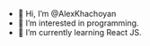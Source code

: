 - 👋 Hi, I’m @AlexKhachoyan
- 👀 I’m interested in programming.
- 🌱 I’m currently learning React JS.

<!---
AlexKhachoyan/AlexKhachoyan is a ✨ special ✨ repository because its `README.md` (this file) appears on your GitHub profile.
You can click the Preview link to take a look at your changes.
--->
